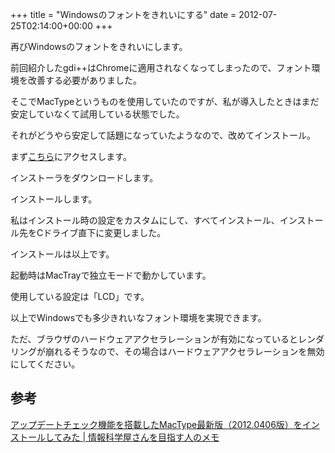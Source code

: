 +++
title = "Windowsのフォントをきれいにする"
date = 2012-07-25T02:14:00+00:00
+++

再びWindowsのフォントをきれいにします。

前回紹介したgdi++はChromeに適用されなくなってしまったので、フォント環境を改善する必要がありました。

そこでMacTypeというものを使用していたのですが、私が導入したときはまだ安定していなくて試用している状態でした。

それがどうやら安定して話題になっていたようなので、改めてインストール。

まず[こちら](http://code.google.com/p/mactype/)にアクセスします。

インストーラをダウンロードします。

インストールします。

私はインストール時の設定をカスタムにして、すべてインストール、インストール先をCドライブ直下に変更しました。

インストールは以上です。

起動時はMacTrayで独立モードで動かしています。

使用している設定は「LCD」です。

以上でWindowsでも多少きれいなフォント環境を実現できます。

ただ、ブラウザのハードウェアアクセラレーションが有効になっているとレンダリングが崩れるそうなので、その場合はハードウェアアクセラレーションを無効にしてください。

## 参考

  [アップデートチェック機能を搭載したMacType最新版（2012.0406版）をインストールしてみた | 情報科学屋さんを目指す人のメモ](http://did2memo.net/2012/04/06/mactype-20120406-install/)

